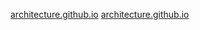 [architecture.github.io](http://www.voizer/architecture.github.io)
[architecture.github.io](http://voizer/architecture.github.io)
